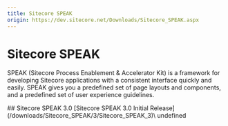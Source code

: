 ```yaml
---
title: Sitecore SPEAK
origin: https://dev.sitecore.net/Downloads/Sitecore_SPEAK.aspx
---
```


# Sitecore SPEAK

SPEAK (Sitecore Process Enablement & Accelerator Kit) is a framework for developing Sitecore applications with a consistent interface quickly and easily. SPEAK gives you a predefined set of page layouts and components, and a predefined set of user experience guidelines.

<Card variant='outlineRaised' px={0} mb={8}>
<CardHeader>
## Sitecore SPEAK 3.0
</CardHeader>
<CardBody>
[Sitecore SPEAK 3.0 Initial Release](/downloads/Sitecore_SPEAK/3/Sitecore_SPEAK_3)\
undefined


</CardBody>          
</Card>